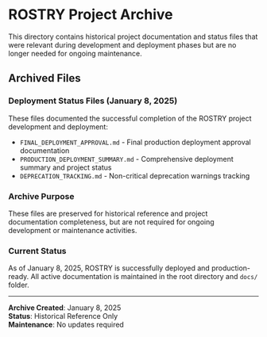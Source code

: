 # ROSTRY Project Archive

This directory contains historical project documentation and status files that were relevant during development and deployment phases but are no longer needed for ongoing maintenance.

## Archived Files

### Deployment Status Files (January 8, 2025)
These files documented the successful completion of the ROSTRY project development and deployment:

- `FINAL_DEPLOYMENT_APPROVAL.md` - Final production deployment approval documentation
- `PRODUCTION_DEPLOYMENT_SUMMARY.md` - Comprehensive deployment summary and project status
- `DEPRECATION_TRACKING.md` - Non-critical deprecation warnings tracking

### Archive Purpose
These files are preserved for historical reference and project documentation completeness, but are not required for ongoing development or maintenance activities.

### Current Status
As of January 8, 2025, ROSTRY is successfully deployed and production-ready. All active documentation is maintained in the root directory and `docs/` folder.

---
**Archive Created**: January 8, 2025  
**Status**: Historical Reference Only  
**Maintenance**: No updates required
